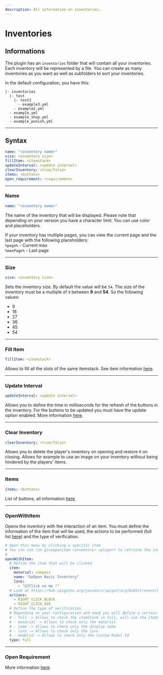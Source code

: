 ```yaml
---
description: All information on inventories.
---
```


# Inventories

## Informations

The plugin has an `inventories` folder that will contain all your inventories. Each inventory will be represented by a file. You can create as many inventories as you want as well as subfolders to sort your inventories.

In the default configuration, you have this:

```
|- inventories
  |- test
    |- test3
      - example3.yml
    - example2.yml
  - example.yml
  - example_shop.yml
  - example_punish.yml
```

***

## Syntax

```yaml
name: "<inventory name>"
size: <inventory size>
fillItem: <itemstack>
updateInterval: <update interval>
clearInventory: <true/false>
items: <buttons>
open_requirement: <requirement>
```

***

### Name

```yaml
name: "<inventory name>"
```

The name of the inventory that will be displayed. Please note that depending on your version you have a character limit. You can use color and placeholders.

If your inventory has multiple pages, you can view the current page and the last page with the following placeholders: \
`%page%` - Current max \
`%maxPage%` - Last page

***

### Size

```yaml
size: <inventory size>
```

Sets the inventory size. By default the value will be `54`. The size of the inventory must be a multiple of `9` between **9** and **54**. So the following values:

* 9
* 18
* 27
* 36
* 45
* 54

***

### Fill Item

```yaml
fillItem: <itemstack>
```

Allows to fill all the slots of the same itemstack. See item information [here](https://zmenu.groupez.dev/configurations/items).

***

### Update Interval

```yaml
updateInterval: <update interval>
```

Allows you to define the time in milliseconds for the refresh of the buttons in the inventory. For the buttons to be updated you must have the update option enabled. More information [here](https://zmenu.groupez.dev/configurations/buttons).

***

### Clear Inventory

```yaml
clearInventory: <true/false>
```

Allows you to delete the player's inventory on opening and restore it on closing. Allows for example to use an image on your inventory without being hindered by the players' items.

***

### Items

```yaml
items: <buttons>
```

List of buttons, all information [here](https://zmenu.groupez.dev/configurations/buttons).

***

### OpenWithItem

Opens the inventory with the interaction of an item. You must define the information of the item that will be used, the actions to be performed (full list [here](https://hub.spigotmc.org/javadocs/spigot/org/bukkit/event/block/Action.html)) and the type of verification.

```yaml
# Open this menu by clicking a specific item
# You can use /zm giveopenitem <inventory> <player> to retrieve the item to use
#
openWithItem:
  # Define the item that will be clicked
  item:
    material: compass
    name: "&eOpen Basic Inventory"
    lore:
      - "&7Click on me !"
  # Look at https://hub.spigotmc.org/javadocs/spigot/org/bukkit/event/block/Action.html
  actions:
    - RIGHT_CLICK_BLOCK
    - RIGHT_CLICK_AIR
  # Define the type of verification.
  # Depending on your configuration and need you will define a certain type of verification. Here are all the types that exist:
  # - full -> Allows to check the itemStack in full, will use the ItemStack#isSimilar method.
  # - material -> Allows to check only the material
  # - name -> Allows to check only the display name
  # - lore -> Allows to check only the lore
  # - modelid -> Allows to check only the Custom Model Id
  type: full
```

***

### Open Requirement

More information [here](buttons/requirements.md#open-requirement).
